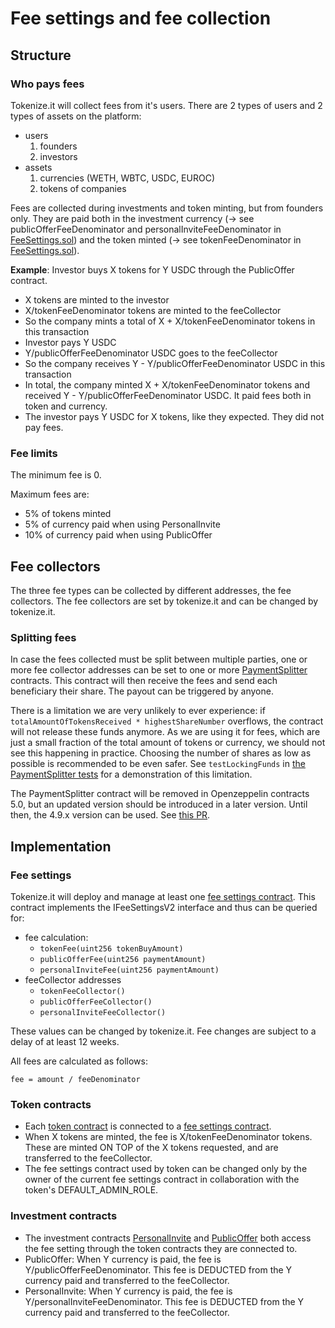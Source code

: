 # Fee settings and fee collection

## Structure

### Who pays fees

Tokenize.it will collect fees from it's users. There are 2 types of users and 2 types of assets on the platform:

- users
  1.  founders
  2.  investors
- assets
  1.  currencies (WETH, WBTC, USDC, EUROC)
  2.  tokens of companies

Fees are collected during investments and token minting, but from founders only. They are paid both in the investment currency (-> see publicOfferFeeDenominator and personalInviteFeeDenominator in [FeeSettings.sol](../contracts/FeeSettings.sol)) and the token minted (-> see tokenFeeDenominator in [FeeSettings.sol](../contracts/FeeSettings.sol)).

**Example**:
Investor buys X tokens for Y USDC through the PublicOffer contract.

- X tokens are minted to the investor
- X/tokenFeeDenominator tokens are minted to the feeCollector
- So the company mints a total of X + X/tokenFeeDenominator tokens in this transaction
- Investor pays Y USDC
- Y/publicOfferFeeDenominator USDC goes to the feeCollector
- So the company receives Y - Y/publicOfferFeeDenominator USDC in this transaction
- In total, the company minted X + X/tokenFeeDenominator tokens and received Y - Y/publicOfferFeeDenominator USDC. It paid fees both in token and currency.
- The investor pays Y USDC for X tokens, like they expected. They did not pay fees.

### Fee limits

The minimum fee is 0.

Maximum fees are:

- 5% of tokens minted
- 5% of currency paid when using PersonalInvite
- 10% of currency paid when using PublicOffer

## Fee collectors

The three fee types can be collected by different addresses, the fee collectors. The fee collectors are set by tokenize.it and can be changed by tokenize.it.

### Splitting fees

In case the fees collected must be split between multiple parties, one or more fee collector addresses can be set to one or more [PaymentSplitter](https://github.com/OpenZeppelin/openzeppelin-contracts/blob/release-v4.9/contracts/finance/PaymentSplitter.sol) contracts. This contract will then receive the fees and send each beneficiary their share. The payout can be triggered by anyone.

There is a limitation we are very unlikely to ever experience: if `totalAmountOfTokensReceived * highestShareNumber` overflows, the contract will not release these funds anymore. As we are using it for fees, which are just a small fraction of the total amount of tokens or currency, we should not see this happening in practice. Choosing the number of shares as low as possible is recommended to be even safer. See `testLockingFunds` in [the PaymentSplitter tests](./test/PaymentSplitter.t.sol) for a demonstration of this limitation.

The PaymentSplitter contract will be removed in Openzeppelin contracts 5.0, but an updated version should be introduced in a later version. Until then, the 4.9.x version can be used. See [this PR](https://github.com/OpenZeppelin/openzeppelin-contracts/pull/4276).

## Implementation

### Fee settings

Tokenize.it will deploy and manage at least one [fee settings contract](../contracts/FeeSettings.sol). This contract implements the IFeeSettingsV2 interface and thus can be queried for:

- fee calculation:
  - `tokenFee(uint256 tokenBuyAmount)`
  - `publicOfferFee(uint256 paymentAmount)`
  - `personalInviteFee(uint256 paymentAmount)`
- feeCollector addresses
  - `tokenFeeCollector()`
  - `publicOfferFeeCollector()`
  - `personalInviteFeeCollector()`

These values can be changed by tokenize.it. Fee changes are subject to a delay of at least 12 weeks.

All fees are calculated as follows:

```solidity
fee = amount / feeDenominator
```

### Token contracts

- Each [token contract](../contracts/Token.sol) is connected to a [fee settings contract](../contracts/FeeSettings.sol).
- When X tokens are minted, the fee is X/tokenFeeDenominator tokens. These are minted ON TOP of the X tokens requested, and are transferred to the feeCollector.
- The fee settings contract used by token can be changed only by the owner of the current fee settings contract in collaboration with the token's DEFAULT_ADMIN_ROLE.

### Investment contracts

- The investment contracts [PersonalInvite](../contracts/PersonalInvite.sol) and [PublicOffer](../contracts/PublicOffer.sol) both access the fee setting through the token contracts they are connected to.
- PublicOffer: When Y currency is paid, the fee is Y/publicOfferFeeDenominator. This fee is DEDUCTED from the Y currency paid and transferred to the feeCollector.
- PersonalInvite: When Y currency is paid, the fee is Y/personalInviteFeeDenominator. This fee is DEDUCTED from the Y currency paid and transferred to the feeCollector.
